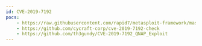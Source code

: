 ```yaml
---
id: CVE-2019-7192
pocs:
    - https://raw.githubusercontent.com/rapid7/metasploit-framework/master/modules/auxiliary/gather/qnap_lfi.rb
    - https://github.com/cycraft-corp/cve-2019-7192-check
    - https://github.com/th3gundy/CVE-2019-7192_QNAP_Exploit
---
```

